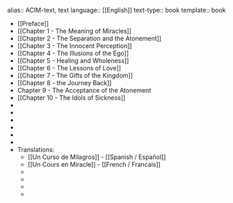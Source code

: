 alias:: ACIM-text, text
language:: [[English]]
text-type:: book
template:: book

- [[Preface]]
- [[Chapter 1 - The Meaning of Miracles]]
- [[Chapter 2 - The Separation and the Atonement]]
- [[Chapter 3 - The Innocent Perception]]
- [[Chapter 4 - The Illusions of the Ego]]
- [[Chapter 5 - Healing and Wholeness]]
- [[Chapter 6 - The Lessons of Love]]
- [[Chapter 7 - The Gifts of the Kingdom]]
- [[Chapter 8 - the Journey Back]]
- Chapter 9 - The Acceptance of the Atonement
- [[Chapter 10 - The Idols of Sickness]]
-
-
-
-
-
-
- Translations:
	- [[Un Curso de Milagros]] - [[Spanish / Español]]
	- [[Un Cours en Miracle]] - [[French / Francais]]
	-
	-
	-
	-